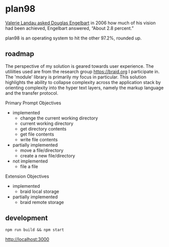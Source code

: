 # plan98

[Valerie Landau asked Douglas Engelbart](https://www.smithsonianmag.com/innovation/douglas-engelbart-invented-future-180967498 ) in 2006 how much of his vision had been achieved, Engelbart answered, “About 2.8 percent.”

plan98 is an operating system to hit the other 97.2%, rounded up.

## roadmap

The perspective of my solution is geared towards user experience. The utiliities used are from the research group https://braid.org I participate in. The 'module' library is primarily my focus in particular. This solution highlights the ability to collapse complexity across the application stack by orienting complexity into the hyper text layers, namely the markup language and the transfer protocol.

Primary Prompt Objectives

* implemented
  * change the current working directory
  * current working directory
  * get directory contents
  * get file contents
  * write file contents
* partially implemented
  * move a file/directory
  * create a new file/directory
* not implemented
  * file a file

Extension Objectives

* implemented
  * braid local storage
* partially implemented
  * braid remote storage

## development

```
npm run build && npm start
```

[http://localhost:3000](http://localhost:3000)
